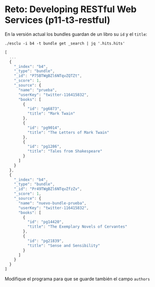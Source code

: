 # Reto: Developing RESTful Web Services (p11-t3-restful)

En la versión actual los bundles guardan de un libro su `id` y el `title`:

```
./esclu -i b4 -t bundle get _search | jq '.hits.hits'
```

```js
[
  ...
  {
    "_index": "b4",
    "_type": "bundle",
    "_id": "P75BTWgBZl6NTqvZQTZt",
    "_score": 1,
    "_source": {
      "name": "prueba",
      "userKey": "twitter-116415832",
      "books": [
        {
          "id": "pg6873",
          "title": "Mark Twain"
        },
        {
          "id": "pg9014",
          "title": "The Letters of Mark Twain"
        },
        {
          "id": "pg1286",
          "title": "Tales from Shakespeare"
        }
      ]
    }
  },
  {
    "_index": "b4",
    "_type": "bundle",
    "_id": "Pr49TWgBZl6NTqvZfzZv",
    "_score": 1,
    "_source": {
      "name": "nuevo-bundle-prueba",
      "userKey": "twitter-116415832",
      "books": [
        {
          "id": "pg14420",
          "title": "The Exemplary Novels of Cervantes"
        },
        {
          "id": "pg21839",
          "title": "Sense and Sensibility"
        }
      ]
    }
  }
]
```

Modifique el programa para que se guarde también el campo `authors`
